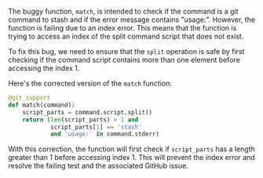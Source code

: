 The buggy function, `match`, is intended to check if the command is a git command to stash and if the error message contains "usage:". However, the function is failing due to an index error. This means that the function is trying to access an index of the split command script that does not exist.

To fix this bug, we need to ensure that the `split` operation is safe by first checking if the command script contains more than one element before accessing the index 1.

Here's the corrected version of the `match` function:

```python
@git_support
def match(command):
    script_parts = command.script.split()
    return (len(script_parts) > 1 and
            script_parts[1] == 'stash'
            and 'usage:' in command.stderr)
```

With this correction, the function will first check if `script_parts` has a length greater than 1 before accessing index 1. This will prevent the index error and resolve the failing test and the associated GitHub issue.